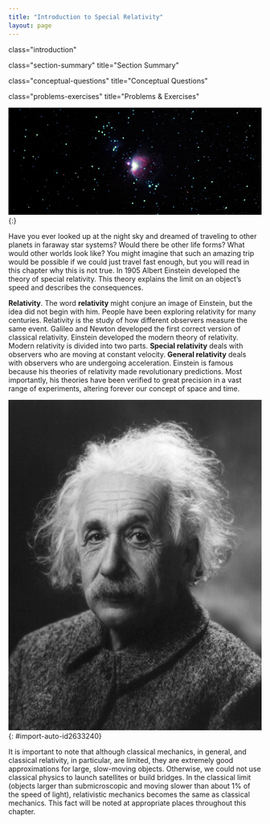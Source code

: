 ```yaml
---
title: "Introduction to Special Relativity"
layout: page
---
```



<cnx-pi data-type="cnx.flag.introduction"> class="introduction" </cnx-pi>

<cnx-pi data-type="cnx.eoc">class="section-summary" title="Section Summary"</cnx-pi>

<cnx-pi data-type="cnx.eoc">class="conceptual-questions" title="Conceptual Questions"</cnx-pi>

<cnx-pi data-type="cnx.eoc">class="problems-exercises" title="Problems &amp; Exercises"</cnx-pi>

 ![Night sky with bright Orion Nebula cluster in the center amongst the group of stars.](../resources/Figure_29_00_01a_D.jpg "Special relativity explains why traveling to other star systems, such as these in the Orion Nebula, is unreasonable using our current level of technology. (credit: s58y, Flickr)"){:}

Have you ever looked up at the night sky and dreamed of traveling to other planets in faraway star systems? Would there be other life forms? What would other worlds look like? You might imagine that such an amazing trip would be possible if we could just travel fast enough, but you will read in this chapter why this is not true. In 1905 Albert Einstein developed the theory of special relativity. This theory explains the limit on an object’s speed and describes the consequences.

**Relativity**. The word **relativity** might conjure an image of Einstein, but the idea did not begin with him. People have been exploring relativity for many centuries. Relativity is the study of how different observers measure the same event. Galileo and Newton developed the first correct version of classical relativity. Einstein developed the modern theory of relativity. Modern relativity is divided into two parts. **Special relativity** deals with observers who are moving at constant velocity. **General relativity** deals with observers who are undergoing acceleration. Einstein is famous because his theories of relativity made revolutionary predictions. Most importantly, his theories have been verified to great precision in a vast range of experiments, altering forever our concept of space and time.

![Black and white photograph of Albert Einstein.](../resources/Figure_29_00_02a.jpg "Many people think that Albert Einstein (1879&#x2013;1955) was the greatest physicist of the 20th century. Not only did he develop modern relativity, thus revolutionizing our concept of the universe, he also made fundamental contributions to the foundations of quantum mechanics. (credit: The Library of Congress)"){: #import-auto-id2633240}

It is important to note that although classical mechanics, in general, and classical relativity, in particular, are limited, they are extremely good approximations for large, slow-moving objects. Otherwise, we could not use classical physics to launch satellites or build bridges. In the classical limit (objects larger than submicroscopic and moving slower than about 1% of the speed of light), relativistic mechanics becomes the same as classical mechanics. This fact will be noted at appropriate places throughout this chapter.

